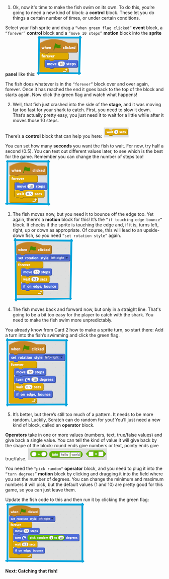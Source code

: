 
1. Ok, now it's time to make the fish swim on its own. To do this, you’re going to need a new kind of block: a **control** block. These let you do things a certain number of times, or under certain conditions.

 Select your fish sprite and drag a `“when green flag clicked”` **event** block, a `“forever”` **control** block and a `“move 10 steps”` **motion** block into the **sprite panel** like this: ![](assets/fish1.png)

 The fish does whatever is in the `“forever”` block over and over again, forever. Once it has reached the end it goes back to the top of the block and starts again. Now click the green flag and watch what happens!


2. Well, that fish just crashed into the side of the **stage**, and it was moving far too fast for your shark to catch. First, you need to slow it down. That’s actually pretty easy, you just need it to wait for a little while after it moves those 10 steps.

There’s a **control** block that can help you here: ![](assets/fish2.png)

You can set how many **seconds** you want the fish to wait. For now, try half a second (0.5). You can test out different values later, to see which is the best for the game. Remember you can change the number of steps too! ![](assets/fish3.png)


3. The fish moves now, but you need it to bounce off the edge too. Yet again, there’s a **motion** block for this! It’s the `“if touching edge bounce”` block. It checks if the sprite is touching the edge and, if it is, turns left, right, up or down as appropriate. Of course, this will lead to an upside-down fish, so you need `“set rotation style”` again. ![](assets/fish4.png)


4. The fish moves back and forward now, but only in a straight line. That's going to be a bit too easy for the player to catch with the shark. You need to make the fish swim more unpredictably.

 You already know from Card 2 how to make a sprite turn, so start there: Add a turn into the fish’s swimming and click the green flag. ![](assets/fish5.png)


5. It’s better, but there’s still too much of a pattern. It needs to be more random. Luckily, Scratch can do random for you! You’ll just need a new kind of block, called an **operator** block.

 **Operators** take in one or more values (numbers, text, true/false values) and give back a single value. You can tell the kind of value it will give back by the shape of the block: round ends give numbers or text, pointy ends give true/false. ![](assets/fish6.png)

 You need the `"pick random"` **operator** block, and you need to plug it into the `“turn degrees”` **motion** block by clicking and dragging it into the field where you set the number of degrees. You can change the minimum and maximum numbers it will pick, but the default values (1 and 10) are pretty good for this game, so you can just leave them.

 Update the fish code to this and then run it by clicking the green flag: ![](assets/fish7.png)


 **Next: Catching that fish!**

